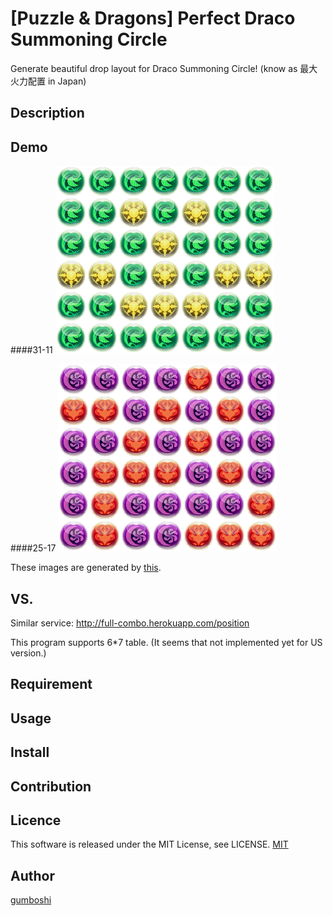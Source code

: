 [Puzzle & Dragons] Perfect Draco Summoning Circle
====

Generate beautiful drop layout for Draco Summoning Circle! (know as 最大火力配置 in Japan)

## Description


## Demo
####31-11
![4390305789439C6L3W0](https://github.com/gumboshi/pzdr_saidai/blob/master/file/4390305789439C6L3W0.png)

####25-17
![25-17ID463222794863C11L0W6.png](https://github.com/gumboshi/pzdr_saidai/blob/master/file/25-17ID463222794863C11L0W6.png)

These images are generated by [this](https://github.com/gumboshi/pzdr_big).

## VS. 
Similar service: http://full-combo.herokuapp.com/position

This program supports 6*7 table. (It seems that not implemented yet for US version.)


## Requirement

## Usage

## Install

## Contribution

## Licence

This software is released under the MIT License, see LICENSE.
[MIT](https://github.com/gumboshi/pzdr_saidai/blob/master/LICENCE)

## Author

[gumboshi](https://github.com/gumboshi)